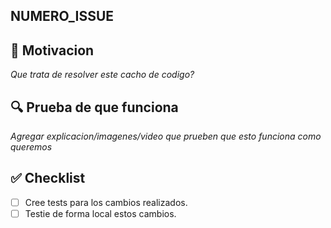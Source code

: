 ## NUMERO_ISSUE

## 🏁 Motivacion

_Que trata de resolver este cacho de codigo?_

## 🔍 Prueba de que funciona

_Agregar explicacion/imagenes/video que prueben que esto funciona como queremos_


## ✅ Checklist

- [ ] Cree tests para los cambios realizados.
- [ ] Testie de forma local estos cambios.
